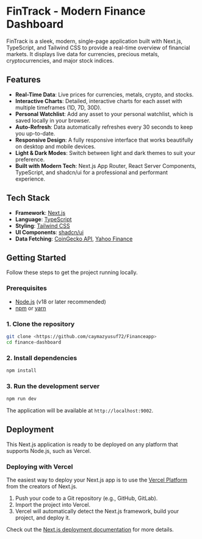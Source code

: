 # FinTrack - Modern Finance Dashboard

FinTrack is a sleek, modern, single-page application built with Next.js, TypeScript, and Tailwind CSS to provide a real-time overview of financial markets. It displays live data for currencies, precious metals, cryptocurrencies, and major stock indices.

## Features

- **Real-Time Data**: Live prices for currencies, metals, crypto, and stocks.
- **Interactive Charts**: Detailed, interactive charts for each asset with multiple timeframes (1D, 7D, 30D).
- **Personal Watchlist**: Add any asset to your personal watchlist, which is saved locally in your browser.
- **Auto-Refresh**: Data automatically refreshes every 30 seconds to keep you up-to-date.
- **Responsive Design**: A fully responsive interface that works beautifully on desktop and mobile devices.
- **Light & Dark Modes**: Switch between light and dark themes to suit your preference.
- **Built with Modern Tech**: Next.js App Router, React Server Components, TypeScript, and shadcn/ui for a professional and performant experience.

## Tech Stack

- **Framework**: [Next.js](https://nextjs.org/)
- **Language**: [TypeScript](https://www.typescriptlang.org/)
- **Styling**: [Tailwind CSS](https://tailwindcss.com/)
- **UI Components**: [shadcn/ui](https://ui.shadcn.com/)
- **Data Fetching**: [CoinGecko API](https://www.coingecko.com/en/api), [Yahoo Finance](https://finance.yahoo.com/)

## Getting Started

Follow these steps to get the project running locally.

### Prerequisites
- [Node.js](https://nodejs.org/en/) (v18 or later recommended)
- [npm](https://www.npmjs.com/) or [yarn](https://yarnpkg.com/)

### 1. Clone the repository

```bash
git clone <https://github.com/caymazyusuf72/Financeapp>
cd finance-dashboard
```

### 2. Install dependencies

```bash
npm install
```
### 3. Run the development server
```bash
npm run dev
```

The application will be available at `http://localhost:9002`.

## Deployment

This Next.js application is ready to be deployed on any platform that supports Node.js, such as Vercel.

### Deploying with Vercel

The easiest way to deploy your Next.js app is to use the [Vercel Platform](https://vercel.com/new?utm_medium=default-template&filter=next.js&utm_source=create-next-app&utm_campaign=create-next-app-readme) from the creators of Next.js.

1.  Push your code to a Git repository (e.g., GitHub, GitLab).
2.  Import the project into Vercel.
3.  Vercel will automatically detect the Next.js framework, build your project, and deploy it.

Check out the [Next.js deployment documentation](https://nextjs.org/docs/deployment) for more details.
